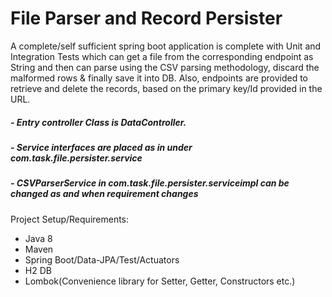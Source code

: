 # File Parser and Record Persister

A complete/self sufficient spring boot application is complete with Unit and Integration Tests
which can get a file from the corresponding endpoint as String and then can parse using the 
CSV parsing methodology, discard the malformed rows & finally save it into DB.
Also, endpoints are provided to retrieve and delete the records, based on the primary key/Id 
provided in the URL.

##### - Entry controller Class is DataController. 
##### - Service interfaces are placed as in under com.task.file.persister.service
##### - CSVParserService in com.task.file.persister.serviceimpl can be changed as and when requirement changes

Project Setup/Requirements:
- Java 8
- Maven
- Spring Boot/Data-JPA/Test/Actuators
- H2 DB
- Lombok(Convenience library for Setter, Getter, Constructors etc.) 


